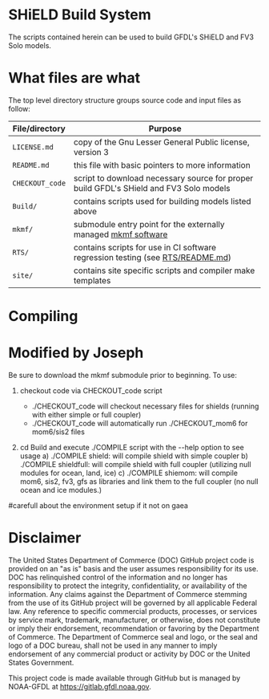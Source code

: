 # SHiELD Build System

The scripts contained herein can be used to build GFDL's SHiELD and FV3 Solo models.

# What files are what

The top level directory structure groups source code and input files as follow:

| File/directory       | Purpose |
| --------------       | ------- |
| ```LICENSE.md```     | copy of the Gnu Lesser General Public license, version 3 |
| ```README.md```      | this file with basic pointers to more information |
| ```CHECKOUT_code```  | script to download necessary source for proper build GFDL's SHield and FV3 Solo models |
| ```Build/```         | contains scripts used for building models listed above |
| ```mkmf/```          | submodule entry point for the externally managed [mkmf software](https://github.com/NOAA-GFDL/mkmf) |
| ```RTS/```           | contains scripts for use in CI software regression testing (see [RTS/README.md](https://github.com/NOAA-GFDL/SHiELD_build/blob/main/RTS/README.md))|
| ```site/```          | contains site specific scripts and compiler make templates |

# Compiling
# Modified by Joseph

Be sure to download the mkmf submodule prior to beginning.  To use:

 1) checkout code via CHECKOUT_code script
    - ./CHECKOUT_code will checkout necessary files for shields (running with either simple or full coupler)
    - ./CHECKOUT_code will automatically run ./CHECKOUT_mom6 for mom6/sis2 files

 2) cd Build and execute ./COMPILE script with the --help option to see usage
    a) ./COMPILE shield:     will compile shield with simple coupler
    b) ./COMPILE shieldfull: will compile shield with full coupler (utilizing null modules for ocean, land, ice)
    c) ./COMPILE shiemom:    will compile mom6, sis2, fv3, gfs as libraries and link them to the full coupler (no null ocean and ice modules.)

#carefull about the environment setup if it not on gaea

# Disclaimer

The United States Department of Commerce (DOC) GitHub project code is provided
on an "as is" basis and the user assumes responsibility for its use. DOC has
relinquished control of the information and no longer has responsibility to
protect the integrity, confidentiality, or availability of the information. Any
claims against the Department of Commerce stemming from the use of its GitHub
project will be governed by all applicable Federal law. Any reference to
specific commercial products, processes, or services by service mark,
trademark, manufacturer, or otherwise, does not constitute or imply their
endorsement, recommendation or favoring by the Department of Commerce. The
Department of Commerce seal and logo, or the seal and logo of a DOC bureau,
shall not be used in any manner to imply endorsement of any commercial product
or activity by DOC or the United States Government.

This project code is made available through GitHub but is managed by NOAA-GFDL
at https://gitlab.gfdl.noaa.gov.
